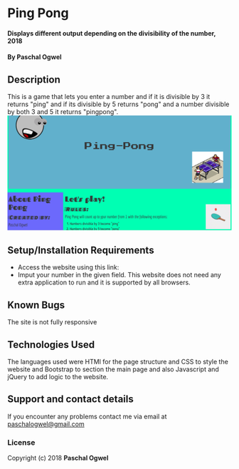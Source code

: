 # Ping Pong
#### Displays different output depending on the divisibility of the number, 2018
#### By **Paschal Ogwel**
## Description
This is a game that lets you enter a number and if it is divisible by 3 it returns "ping" and if its divisible by 5 returns "pong" and a number divisible by both 3 and 5 it returns "pingpong".
![a photo of the homepage](img/home.png)
## Setup/Installation Requirements
* Access the website using this link:
* Imput your number in the given field.
This website does not need any extra application to run and it is supported by all browsers.
## Known Bugs
The site is not fully responsive
## Technologies Used
The languages used were HTMl for the page structure and CSS to style the website and Bootstrap to section the main page and also Javascript and jQuery to add logic to the website.
## Support and contact details
If you encounter any problems contact me via email at paschalogwel@gmail.com
### License

Copyright (c) 2018 **Paschal Ogwel**
